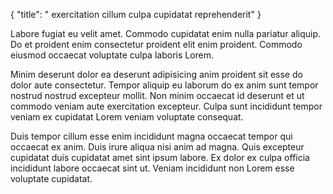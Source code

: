 {
  "title": " exercitation cillum culpa cupidatat reprehenderit"
}

Labore fugiat eu velit amet. Commodo cupidatat enim nulla pariatur aliquip. Do et proident enim consectetur proident elit enim proident. Commodo eiusmod occaecat voluptate culpa laboris Lorem.

Minim deserunt dolor ea deserunt adipisicing anim proident sit esse do dolor aute consectetur. Tempor aliquip eu laborum do ex anim sunt tempor nostrud nostrud excepteur mollit. Non minim occaecat id deserunt et ut commodo veniam aute exercitation excepteur. Culpa sunt incididunt tempor veniam ex cupidatat Lorem veniam voluptate consequat.

Duis tempor cillum esse enim incididunt magna occaecat tempor qui occaecat ex anim. Duis irure aliqua nisi anim ad magna. Quis excepteur cupidatat duis cupidatat amet sint ipsum labore. Ex dolor ex culpa officia incididunt labore occaecat sint ut. Veniam incididunt non Lorem esse voluptate cupidatat.